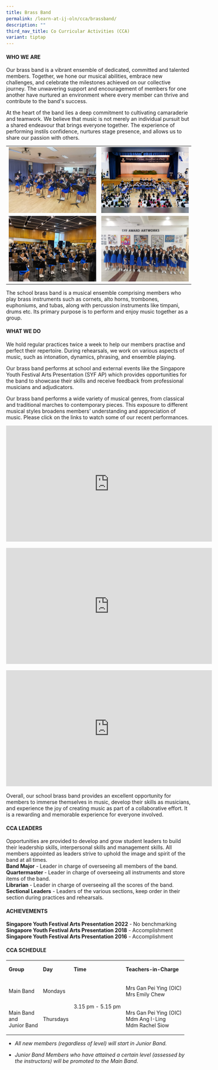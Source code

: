 ```yaml
---
title: Brass Band
permalink: /learn-at-ij-oln/cca/brassband/
description: ""
third_nav_title: Co Curricular Activities (CCA)
variant: tiptap
---
```

<h4>WHO WE ARE</h4><p>Our brass band is a vibrant ensemble of dedicated, committed and talented members. Together, we hone our musical abilities, embrace new challenges, and celebrate the milestones achieved on our collective journey. The unwavering support and encouragement of members for one another have nurtured an environment where every member can thrive and contribute to the band's success.</p><p>At the heart of the band lies a deep commitment to cultivating camaraderie and teamwork. We believe that music is not merely an individual pursuit but a shared endeavour that brings everyone together. The experience of performing instils confidence, nurtures stage presence, and allows us to share our passion with others.</p><table><tbody><tr><td rowspan="1" colspan="1"><div class="isomer-image-wrapper"><img style="width: 100%" height="auto" width="100%" alt="" src="/images/CCAPics/Band2w.jpg"></div></td><td rowspan="1" colspan="1"><div class="isomer-image-wrapper"><img style="width: 100%" height="auto" width="100%" alt="" src="/images/CCAPics/Band1w.jpg"></div></td></tr><tr><td rowspan="1" colspan="1"><div class="isomer-image-wrapper"><img style="width: 100%" height="auto" width="100%" alt="" src="/images/CCAPics/Band3w.jpg"></div></td><td rowspan="1" colspan="1"><div class="isomer-image-wrapper"><img style="width: 100%" height="auto" width="100%" alt="" src="/images/CCAPics/Band4w.jpg"></div></td></tr></tbody></table><p>The school brass band is a musical ensemble comprising members who play brass instruments such as cornets, alto horns, trombones, euphoniums, and tubas, along with percussion instruments like timpani, drums etc. Its primary purpose is to perform and enjoy music together as a group.</p><h4>WHAT WE DO</h4><p>We hold regular practices twice a week to help our members practise and perfect their repertoire. During rehearsals, we work on various aspects of music, such as intonation, dynamics, phrasing, and ensemble playing.</p><p>Our brass band performs at school and external events like the Singapore Youth Festival Arts Presentation (SYF AP) which provides opportunities for the band to showcase their skills and receive feedback from professional musicians and adjudicators.</p><p>Our brass band performs a wide variety of musical genres, from classical and traditional marches to contemporary pieces. This exposure to different musical styles broadens members’ understanding and appreciation of music. Please click on the links to watch some of our recent performances.</p><div class="iframe-wrapper"><iframe height="315" width="560" allowfullscreen="true" frameborder="0" src="https://www.youtube.com/embed/iMtPp8kiO4Y?si=V2Or69_lQIZ6pPtE"></iframe></div><p></p><div class="iframe-wrapper"><iframe height="315" width="560" allowfullscreen="true" frameborder="0" src="https://www.youtube.com/embed/9ZGTHdo7h2M?si=ut2VvAZsupeXKXBV"></iframe></div><p></p><div class="iframe-wrapper"><iframe height="315" width="560" allowfullscreen="true" frameborder="0" src="https://www.youtube.com/embed/lRbgYUmP7fk?si=BvfB8X8LUxJ2ZXuB"></iframe></div><p>Overall, our school brass band provides an excellent opportunity for members to immerse themselves in music, develop their skills as musicians, and experience the joy of creating music as part of a collaborative effort. It is a rewarding and memorable experience for everyone involved.</p><h4>CCA LEADERS</h4><p>Opportunities are provided to develop and grow student leaders to build their leadership skills, interpersonal skills and management skills. All members appointed as leaders strive to uphold the image and spirit of the band at all times. <br><strong>Band Major</strong> - Leader in charge of overseeing all members of the band.<br><strong>Quartermaster </strong>- Leader in charge of overseeing all instruments and store items of the band.<br><strong>Librarian </strong>- Leader in charge of overseeing all the scores of the band.<br><strong>Sectional Leaders</strong> - Leaders of the various sections, keep order in their section during practices and rehearsals.</p><h4>ACHIEVEMENTS</h4><p><strong>Singapore Youth Festival Arts Presentation 2022</strong> - No benchmarking <br><strong>Singapore Youth Festival Arts Presentation 2018</strong> - Accomplishment<br><strong>Singapore Youth Festival Arts Presentation 2016</strong> - Accomplishment</p><h4>CCA SCHEDULE</h4><table><tbody><tr><td rowspan="1" colspan="1"><p><strong>Group</strong></p></td><td rowspan="1" colspan="1"><p><strong>Day</strong></p></td><td rowspan="1" colspan="1"><p><strong>Time</strong></p></td><td rowspan="1" colspan="1"><p><strong>Teachers-in-Charge</strong></p></td></tr><tr><td rowspan="1" colspan="1"><p>Main Band</p></td><td rowspan="1" colspan="1"><p>Mondays</p></td><td rowspan="2" colspan="1"><p>3.15 pm - 5.15 pm</p></td><td rowspan="1" colspan="1"><p>Mrs Gan Pei Ying (OIC)<br>Mrs Emily Chew</p></td></tr><tr><td rowspan="1" colspan="1"><p>Main Band<br>and <br>Junior Band</p></td><td rowspan="1" colspan="1"><p>Thursdays</p></td><td rowspan="1" colspan="1"><p>Mrs Gan Pei Ying (OIC)<br>Mdm Ang I-Ling<br>Mdm Rachel Siow</p></td></tr></tbody></table><ul data-tight="true" class="tight"><li><p><em>All new members (regardless of level) will start in Junior Band.</em></p></li><li><p><em>Junior Band Members who have attained a certain level (assessed by the instructors) will be promoted to the Main Band.</em></p></li></ul><p></p>